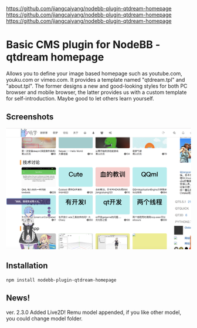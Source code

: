 https://github.com/jiangcaiyang/nodebb-plugin-qtdream-homepage
https://github.com/jiangcaiyang/nodebb-plugin-qtdream-homepage
https://github.com/jiangcaiyang/nodebb-plugin-qtdream-homepage

# Basic CMS plugin for NodeBB - qtdream homepage

Allows you to define your image based homepage such as youtube.com, youku.com or vimeo.com.
It provides a template named "qtdream.tpl" and "about.tpl".
The former designs a new and good-looking styles for both PC browser and mobile browser,
the latter provides us with a custom template for self-introduction. Maybe good to let others learn yourself.

## Screenshots

![homepage](screenshot.png)

## Installation

    npm install nodebb-plugin-qtdream-homepage

## News!
ver. 2.3.0
    Added Live2D! Remu model appended, if you like other model, you could change model folder.
